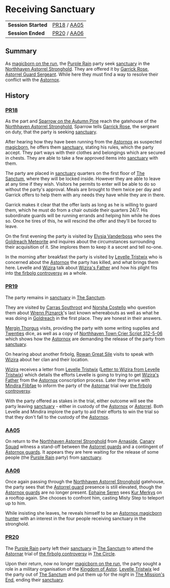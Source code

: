 # Receiving Sanctuary

|||
| --- | --- |
| **Session Started** | [PR18](../../sessions/PR18.md) / [AA05](../../sessions/AA05.md) | storyline.2
| **Session Ended** | [PR20](../../sessions/PR20.md) / [AA06](../../sessions/AA06.md) |

## Summary

As [magicborn on the run](magicborn-on-the-run.md), the [Purple Rain](../../campaigns/purple-rain.md) party seek [sanctuary](../../organisations/astorrel/sanctuary.md) in the [Northhaven Astorrel Stronghold](../../places/strongholds/northhaven-astorrel-stronghold.md). They are offered it by [Garrick Rose](../../characters/garrick-rose.md), [Astorrel Guard Sergeant](../../organisations/astorrel/ranks/astorrel-guard-sergeant.md). While here they must find a way to resolve their conflict with the [Astornox](../../organisations/astornox/astornox.md).

## History

### [PR18](../../sessions/PR18.md)

As the part and [Sparrow on the Autumn Pine](../../characters/sparrow-on-the-autumn-pine.md) reach the gatehouse of the [Northhaven Astorrel Stronghold](../../places/strongholds/northhaven-astorrel-stronghold.md), Sparrow tells [Garrick Rose](../../characters/garrick-rose.md), the sergeant on duty, that the party is seeking [sanctuary](../../organisations/astorrel/sanctuary.md).

After hearing how they have been running from the [Astornox](../../organisations/astornox/astornox.md) as suspected [magicborn](../../civilisations/kingdom-of-astor/magicborn.md), he offers them [sanctuary](../../organisations/astorrel/sanctuary.md), stating his rules, which the party accept. They part ways with their clothes and belongings which are secured in chests. They are able to take a few approved items into [sanctuary](../../organisations/astorrel/sanctuary.md) with them.

The party are placed in [sanctuary](../../organisations/astorrel/sanctuary.md) quarters on the first floor of [The Sanctum](../../places/buildings/the-sanctum.md), where they will be locked inside. However they are able to leave at any time if they wish. Visitors he permits to enter will be able to do so without the party's approval. Meals are brought to them twice per day and Garrick offers to help them with any needs they have while they are in there.

Garrick makes it clear that the offer lasts as long as he is willing to guard them, which he must do from a chair outside their quarters 24/7. His subordinate guards will be running errands and helping him while he does so. Once he tires of this, he will rescind the offer and they'll be forced to leave.

On the first evening the party is visited by [Elysia Vanderboss](../../characters/elysia-vanderboss.md) who sees the [Goldreach Meteorite](../../items/meteoric/meteorites/goldreach-meteorite.md) and inquires about the circumstances surrounding their acquisition of it. She implores them to keep it a secret and tell no-one.

In the morning after breakfast the party is visited by [Levelle Tristwix](../../characters/levelle-tristwix.md) who is concerned about the [Astornox](../../organisations/astornox/astornox.md) the party has killed, and what brings them here. Levelle and [Wizira](../../characters/wizira.md) talk about [Wizira's Father](../../characters/wiziras-father.md) and how his plight fits into [the firbolg controversy](the-firbolg-controversy.md) as a whole.

### [PR19](../../sessions/PR19.md)

The party remains in [sanctuary](../../organisations/astorrel/sanctuary.md) in [The Sanctum](../../places/buildings/the-sanctum.md).

They are visited by [Carras Southroot](../../characters/carras-southroot.md) and [Norsha Costello](../../characters/norsha-costello.md) who question them about [Wrenn Piznarck](../../characters/wrenn-piznarck.md)'s last known whereabouts as well as what he was doing in [Goldreach](../../civilisations/kingdom-of-astor/SETTLEMENTS/GOLDREACH/README.md) in the first place. They are honest in their answers.

[Mergin Thorgus](../../characters/mergin-thorgus.md) visits, providing the party with some writing supplies and [Twenties](../../mechanics/roleplay/games/twenties.md) dice, as well as a copy of [Northhaven Town Crier Script 312-5-06](../../papers/letters/northhaven-town-crier-script-312-5-06.md) which shows how the [Astornox](../../organisations/astornox/astornox.md) are demanding the release of the party from [sanctuary](../../organisations/astorrel/sanctuary.md).

On hearing about another firbolg, [Rowan Great Sile](../../characters/rowan-great-sile.md) visits to speak with [Wizira](../../characters/wizira.md) about her clan and their location.

[Wizira](../../characters/wizira.md) receives a letter from [Levelle Tristwix](../../characters/levelle-tristwix.md) ([Letter to Wizira from Levelle Tristwix](../../papers/letters/letter-to-wizira-from-levelle-tristwix.md)) which details the efforts Levelle is going to trying to get [Wizira's Father](../../characters/wiziras-father.md) from the [Astornox](../../organisations/astornox/astornox.md) conscription process. Later they arrive with [Mindira Flibfae](../../characters/mindira-flibfae.md) to inform the party of the [Astornar](../../organisations/astornar.md) trial over [the firbolg controversy](the-firbolg-controversy.md).

With the party offered as stakes in the trial, either outcome will see the party leaving [sanctuary](../../organisations/astorrel/sanctuary.md) - either in custody of the [Astornox](../../organisations/astornox/astornox.md) or [Astorrel](../../organisations/astorrel/astorrel.md). Both Levelle and Mindira implore the party to aid their efforts to win the trial so that they don't fall to the custody of the [Astornox](../../organisations/astornox/astornox.md).

### [AA05](../../sessions/AA05.md)

On return to the [Northhaven Astorrel Stronghold](../../places/strongholds/northhaven-astorrel-stronghold.md) from [Arnaside](../../places/villages/arnaside.md), [Canary Squad](../../organisations/astorrel/squads/canary-squad.md) witness a stand-off between the [Astorrel guards](../../organisations/astorrel/ranks/astorrel-guard.md) and a contingent of [Astornox guards](../../organisations/astornox/ranks/astornox-guard.md). It appears they are here waiting for the release of some people (the [Purple Rain](../../campaigns/purple-rain.md) party) from [sanctuary](../../organisations/astorrel/sanctuary.md).

### [AA06](../../sessions/AA06.md)

Once again passing through the [Northhaven Astorrel Stronghold](../../places/strongholds/northhaven-astorrel-stronghold.md) gatehouse, the party sees that the [Astorrel guard](../../organisations/astorrel/ranks/astorrel-guard.md) presence is still elevated, though the [Astornox guards](../../organisations/astornox/ranks/astornox-guard.md) are no longer present. [Ephaine Seren](../../characters/ephaine-seren.md) sees [Kur Merkys](../../characters/kur-merkys.md) on a rooftop again. She chooses to confront him, casting Misty Step to teleport up to him.

While insisting she leaves, he reveals himself to be an [Astornox magicborn hunter](../../organisations/astornox/ranks/astornox-magicborn-hunter.md) with an interest in the four people receiving sanctuary in the stronghold.

### [PR20](../../sessions/PR20.md)

The [Purple Rain](../../campaigns/purple-rain.md) party left their [sanctuary](../../organisations/astorrel/sanctuary.md) in [The Sanctum](../../places/buildings/the-sanctum.md) to attend the [Astornar](../../organisations/astornar.md) trial of [the firbolg controversy](the-firbolg-controversy.md) in [The Circle](../../places/buildings/the-circle.md).

Upon their return, now no longer [magicborn on the run](magicborn-on-the-run.md), the party sought a role in a military organisation of the [Kingdom of Astor](../../civilisations/kingdom-of-astor/kingdom-of-astor.md). [Levelle Tristwix](../../characters/levelle-tristwix.md) led the party out of [The Sanctum](../../places/buildings/the-sanctum.md) and put them up for the night in [The Mission's End](../../places/buildings/inns-taverns/the-missions-end.md), ending their [sanctuary](../../organisations/astorrel/sanctuary.md).
